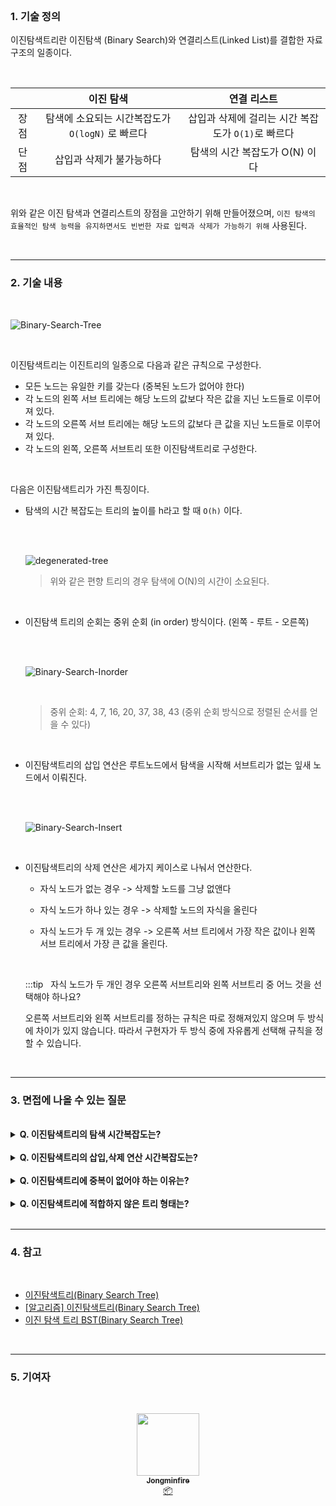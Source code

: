 <br />

### 1. 기술 정의

이진탐색트리란 이진탐색 (Binary Search)와 연결리스트(Linked List)를 결합한 자료구조의 일종이다.

<br />

|      |                     이진 탐색                      |                     연결 리스트                      |
| :--: | :------------------------------------------------: | :--------------------------------------------------: |
| 장점 | 탐색에 소요되는 시간복잡도가 `O(logN)` 로 빠르다 | 삽입과 삭제에 걸리는 시간 복잡도가 `O(1)`로 빠르다 |
| 단점 |              삽입과 삭제가 불가능하다              |            탐색의 시간 복잡도가 O(N) 이다            |

<br />

위와 같은 이진 탐색과 연결리스트의 장점을 고안하기 위해 만들어졌으며, `이진 탐색의 효율적인 탐색 능력을 유지하면서도 빈번한 자료 입력과 삭제가 가능하기 위해` 사용된다.

<br />

---

### 2. 기술 내용

<br />

<p align="center">

![Binary-Search-Tree](/img/Data-Structure/Binary-Search-Tree/Binary-Search-Tree.png)

</p>

<br />

<p>이진탐색트리는 이진트리의 일종으로 다음과 같은 규칙으로 구성한다.</p>

-   모든 노드는 유일한 키를 갖는다 (중복된 노드가 없어야 한다)
-   각 노드의 왼쪽 서브 트리에는 해당 노드의 값보다 작은 값을 지닌 노드들로 이루어져 있다.
-   각 노드의 오른쪽 서브 트리에는 해당 노드의 값보다 큰 값을 지닌 노드들로 이루어져 있다.
-   각 노드의 왼쪽, 오른쪽 서브트리 또한 이진탐색트리로 구성한다.

<br />

<p>다음은 이진탐색트리가 가진 특징이다.</p>

-   탐색의 시간 복잡도는 트리의 높이를 h라고 할 때 `O(h)` 이다.

    <br />
    <br />
    <p align="center">

    ![degenerated-tree](/img/Data-Structure/Binary-Search-Tree/degenerated-tree.png)
    
    </p>

    > 위와 같은 편향 트리의 경우 탐색에 O(N)의 시간이 소요된다.

    <br />

-   이진탐색 트리의 순회는 중위 순회 (in order) 방식이다. (왼쪽 - 루트 - 오른쪽)

    <br />
    <br />
    <p align="center">

    ![Binary-Search-Inorder](/img/Data-Structure/Binary-Search-Tree/Binary-Search-Inorder.png)

    </p>
    <br />

    > 중위 순회: 4, 7, 16, 20, 37, 38, 43 (중위 순회 방식으로 정렬된 순서를 얻을 수 있다)

    <br />

-   이진탐색트리의 삽입 연산은 루트노드에서 탐색을 시작해 서브트리가 없는 잎새 노드에서 이뤄진다.

    <br />
    <br />
    <p align="center">

    ![Binary-Search-Insert](/img/Data-Structure/Binary-Search-Tree/Binary-Search-Insert.png)
    
    </p>
    <br />

-   이진탐색트리의 삭제 연산은 세가지 케이스로 나눠서 연산한다.

    -   자식 노드가 없는 경우 -> 삭제할 노드를 그냥 없앤다

    -   자식 노드가 하나 있는 경우 -> 삭제할 노드의 자식을 올린다

    -   자식 노드가 두 개 있는 경우 -> 오른쪽 서브 트리에서 가장 작은 값이나 왼쪽 서브 트리에서 가장 큰 값을 올린다.

    <br/>
    
    :::tip &nbsp; 자식 노드가 두 개인 경우 오른쪽 서브트리와 왼쪽 서브트리 중 어느 것을 선택해야 하나요?
    
    오른쪽 서브트리와 왼쪽 서브트리를 정하는 규칙은 따로 정해져있지 않으며 두 방식에 차이가 있지 않습니다. 따라서 구현자가 두 방식 중에 자유롭게 선택해 규칙을 정할 수 있습니다.


<br/>

---

### 3. 면접에 나올 수 있는 질문

<br />

<details>
<summary><strong> Q. 이진탐색트리의 탐색 시간복잡도는?</strong></summary>
<div markdown="1">
<br/>

> A. 트리의 높이를 h라고 할 때 `O(h)`이다. 노드의 개수 N이 주어졌을 때 균등 트리 일 경우 O(logN) 이며 편향 트리일 경우 최악의 경우 O(N)이다.

</div>
</details>

<br />

<details>
<summary><strong> Q. 이진탐색트리의 삽입,삭제 연산 시간복잡도는?</strong></summary>
<div markdown="1">
<br/>

> A. 이진탐색트리의 삽입과 삭제 연산은 탐색이후 이루어지기 때문에 탐색에 필요한 O(h)이 소요되며 연결리스트를 사용하므로 입력과 삭제에는 O(1)이 사용된다. <br/> <br/> 따라서 총 소요되는 시간 복잡도는 `O(h)`이며 최악의 경우 탐색과 동일하게 O(N)이 소요된다.

</div>
</details>

<br />

<details>
<summary><strong> Q. 이진탐색트리에 중복이 없어야 하는 이유는? </strong></summary>
<div markdown="1">
<br/>

> A. 이진탐색트리는 검색을 목적으로 하는 자료구조이기 때문에 트리에 중복노드를 허용한다면 검색 속도에 영향을 끼칠 수 있기 때문이다.

</div>
</details>

<br />

<details>
<summary><strong> Q. 이진탐색트리에 적합하지 않은 트리 형태는? </strong></summary>
<div markdown="1">
<br/>

> A. 이진탐색트리는 검색,삽입,삭제에 O(h)이 소요되기 때문에 한쪽 방향으로 노드가 집중된 편향트리에서는 효율적이지 않다.

</div>
</details>

<br />

---

### 4. 참고

<br />

-   [이진탐색트리(Binary Search Tree)](https://ratsgo.github.io/data%20structure&algorithm/2017/10/22/bst/)
-   [[알고리즘] 이진탐색트리(Binary Search Tree)](https://idea-sketch.tistory.com/26)
-   [이진 탐색 트리 BST(Binary Search Tree)](https://github.com/WooVictory/Ready-For-Tech-Interview/blob/master/Data%20Structure/%5BData%20Structure%5D%20%EC%9D%B4%EC%A7%84%20%ED%83%90%EC%83%89%20%ED%8A%B8%EB%A6%AC.md)

<br />

---

### 5. 기여자

<br />

<p align="center">
	<a href="http://jongminfire.dev">
		<img src="https://avatars.githubusercontent.com/u/51112542?v=4?s=100" width="100px;" alt="" />
		<br />
		<sub>
			<b>Jongminfire</b>
		</sub>
	</a>
	<br />
	<a href="#platform-Jongminfire" title="Packaging/porting to new platform">
		📦
	</a>
</p>
